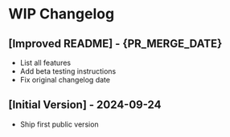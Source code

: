 # WIP Changelog

## [Improved README] - {PR_MERGE_DATE}

- List all features
- Add beta testing instructions
- Fix original changelog date

## [Initial Version] - 2024-09-24

- Ship first public version